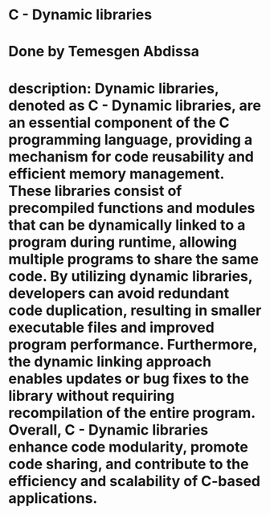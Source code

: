 # C - Dynamic libraries
# Done by Temesgen Abdissa

# description: Dynamic libraries, denoted as C - Dynamic libraries, are an essential component of the C programming language, providing a mechanism for code reusability and efficient memory management. These libraries consist of precompiled functions and modules that can be dynamically linked to a program during runtime, allowing multiple programs to share the same code. By utilizing dynamic libraries, developers can avoid redundant code duplication, resulting in smaller executable files and improved program performance. Furthermore, the dynamic linking approach enables updates or bug fixes to the library without requiring recompilation of the entire program. Overall, C - Dynamic libraries enhance code modularity, promote code sharing, and contribute to the efficiency and scalability of C-based applications.
